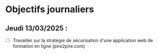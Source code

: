 # Objectifs journaliers

## Jeudi 13/03/2025 :

- [ ] Travailler sur la stratégie de sécurisation d'une application web de formation en ligne (pire2pire.com)

